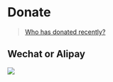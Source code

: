 # Donate

> [Who has donated recently?](HISTORY.md)


## Wechat or Alipay

![](images/wechat+alipay.png)